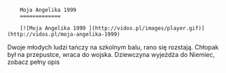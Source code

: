 
        Moja Angelika 1999 
        =============
        
        [![Moja Angelika 1999 ](http://vidos.pl/images/player.gif)](http://vidos.pl/moja-angelika-1999)
        
        
 Dwoje młodych ludzi tańczy na szkolnym balu, rano się rozstają. Chłopak był na przepustce, wraca do wojska. Dziewczyna wyjeżdża do Niemiec, zobacz pełny opis
    